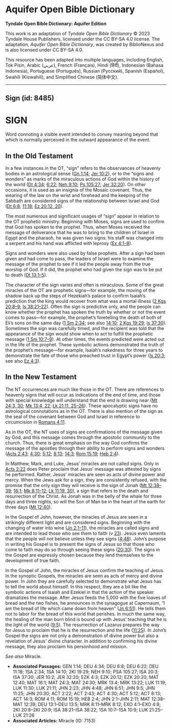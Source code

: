 # Aquifer Open Bible Dictionary

**Tyndale Open Bible Dictionary: Aquifer Edition**

This work is an adaptation of *Tyndale Open Bible Dictionary* © 2023 Tyndale House Publishers, licensed under the CC BY\-SA 4\.0 license. The adaptation, *Aquifer Open Bible Dictionary*, was created by BiblioNexus and is also licensed under CC BY\-SA 4\.0\.

This resource has been adapted into multiple languages, including English, Tok Pisin, Arabic (عربي), French (Français), Hindi (हिंदी), Indonesian (Bahasa Indonesia), Portuguese (Português), Russian (Русский), Spanish (Español), Swahili (Kiswahili), and Simplified Chinese (简体中文).



--------------------------------

## Sign (id: 8485)

SIGN
====

Word connoting a visible event intended to convey meaning beyond that which is normally perceived in the outward appearance of the event.

In the Old Testament
--------------------

In a few instances in the OT, “sign” refers to the observances of heavenly bodies in an astrological sense ([Gn 1:14](https://ref.ly/Gen1:14); [Jer 10:2](https://ref.ly/Jer10:2)), or to the “signs and wonders” as marks of the miraculous actions of God within the history of the world ([Dt 4:34](https://ref.ly/Deut4:34); [6:22](https://ref.ly/Deut6:22); [Neh 9:10](https://ref.ly/Neh9:10); [Ps 105:27](https://ref.ly/Ps105:27); [Jer 32:20](https://ref.ly/Jer32:20)). On other occasions, it is used as an insignia of the Mosaic covenant. Thus, the wearing of the law on the wrist and forehead and the keeping of the Sabbath are considered signs of the relationship between Israel and God ([Dt 6:8](https://ref.ly/Deut6:8); [11:18](https://ref.ly/Deut11:18); [Ez 20:12, 20](https://ref.ly/Ezek20:12,Ezek20:20)).

The most numerous and significant usages of “sign” appear in relation to the OT prophetic ministry. Beginning with Moses, signs are used to confirm that God has spoken to the prophet. Thus, when Moses received the message of deliverance that he was to bring to the children of Israel in Egypt and the pharaoh, he was given two signs: his staff was changed into a serpent and his hand was afflicted with leprosy ([Ex 4:1–8](https://ref.ly/Exod4:1-Exod4:8)).

Signs and wonders were also used by false prophets. After a sign had been given and had come to pass, the leaders of Israel were to examine the message of the prophet to see if it led the people away from the true worship of God. If it did, the prophet who had given the sign was to be put to death ([Dt 13:1–5](https://ref.ly/Deut13:1-Deut13:5)).

The character of the sign varies and often is miraculous. Some of the great miracles of the OT are prophetic signs—for example, the moving of the shadow back up the steps of Hezekiah’s palace to confirm Isaiah’s prediction that the king would recover from what was a mortal illness ([2 Kgs 20:8–9](https://ref.ly/2Kgs20:8-2Kgs20:9); [Is 38:21–22](https://ref.ly/Isa38:21-Isa38:22)). Often the sign is predictive only, and the people can know whether the prophet has spoken the truth by whether or not the event comes to pass—for example, the prophet’s foretelling the death of both of Eli’s sons on the same day ([1 Sm 2:34](https://ref.ly/1Sam2:34); see also [14:10](https://ref.ly/1Sam14:10); [2 Kgs 19:29](https://ref.ly/2Kgs19:29); [Is 37:30](https://ref.ly/Isa37:30)). Sometimes the sign was carefully timed, and the recipient was told that the appearance of the sign would show when to act to fulfill the prophetic message ([1 Sm 10:7–9](https://ref.ly/1Sam10:7-1Sam10:9)). At other times, the events predicted were acted out in the life of the prophet. These symbolic actions demonstrated the truth of the prophet’s message—for example, Isaiah’s nakedness for three years to demonstrate the fate of those who preached trust in Egypt’s power ([Is 20:3](https://ref.ly/Isa20:3); see also [Ez 4:3](https://ref.ly/Ezek4:3)).

In the New Testament
--------------------

The NT occurrences are much like those in the OT. There are references to heavenly signs that will occur as indications of the end of time, and those with special knowledge will understand that the end is drawing near ([Mt 24:3, 30](https://ref.ly/Matt24:3,Matt24:30); [Mk 13:4, 22](https://ref.ly/Mark13:4,Mark13:22); [Lk 21:11, 25–26](https://ref.ly/Luke21:11,Luke21:25-Luke21:26)). These apocalyptic signs have no astrological connotations as in the OT. There is also mention of the sign as the seal of the covenant between God and Israel in reference to circumcision in [Romans 4:11](https://ref.ly/Rom4:11).

As in the OT, the NT uses of signs are confirmations of the message given by God, and this message comes through the apostolic community to the church. Thus, there is great emphasis on the way God confirms the message of the apostles through their ability to perform signs and wonders ([Acts 2:43](https://ref.ly/Acts2:43); [4:30](https://ref.ly/Acts4:30); [5:12](https://ref.ly/Acts5:12); [8:13](https://ref.ly/Acts8:13); [14:3](https://ref.ly/Acts14:3); [Rom 15:19](https://ref.ly/Rom15:19); [Heb 2:4](https://ref.ly/Heb2:4)).

In Matthew, Mark, and Luke, Jesus’ miracles are not called signs. Only in [Acts 2:22](https://ref.ly/Acts2:22) does Peter proclaim that Jesus’ message was attested by signs he performed. Rather, Jesus’ miracles are seen as acts of divine power and mercy. When the Jews ask for a sign, they are consistently refused, with the promise that the only sign they will receive is the sign of Jonah ([Mt 12:38–39](https://ref.ly/Matt12:38-Matt12:39); [16:1](https://ref.ly/Matt16:1); [Mk 8:11–12](https://ref.ly/Mark8:11-Mark8:12); [Lk 11:19, 30](https://ref.ly/Luke11:19,Luke11:30)), a sign that refers to the death and resurrection of the Christ. As Jonah was in the belly of the whale for three days and three nights, so will the Son of Man be in the heart of the earth for three days ([Mt 12:40](https://ref.ly/Matt12:40)).

In the Gospel of John, however, the miracles of Jesus are seen in a strikingly different light and are considered signs. Beginning with the changing of water into wine ([Jn 2:1–11](https://ref.ly/John2:1-John2:11)), the miracles are called signs and are intended to lead those who see them to faith (v [23](https://ref.ly/John2:23)). Jesus even laments that the people will not believe unless they see signs ([4:48](https://ref.ly/John4:48)). John’s purpose in writing his Gospel is to present the signs of Jesus so that those who come to faith may do so through seeing these signs ([20:30](https://ref.ly/John20:30)). The signs in the Gospel are expressly chosen because they lend themselves to the development of true faith.

In the Gospel of John, the miracles of Jesus confirm the teaching of Jesus. In the synoptic Gospels, the miracles are seen as acts of mercy and divine power. In John they are carefully selected to demonstrate what Jesus has to tell the world about himself. In this respect, they are a bit like the symbolic actions of Isaiah and Ezekiel in that the action of the speaker dramatizes the message. After Jesus feeds the 5,000 with the five loaves of bread and the two fishes, he announces in the synagogue at Capernaum, “I am the bread of life which came down from heaven” ([Jn 6:51](https://ref.ly/John6:51)). He tells them not to labor for the bread of this world that perishes. In much the same way, the healing of the man born blind is bound up with Jesus’ teaching that he is the light of the world ([9:5](https://ref.ly/John9:5)). The resurrection of Lazarus prepares the way for Jesus to proclaim that he is the resurrection and the life ([11:25](https://ref.ly/John11:25)). In John’s Gospel the signs are not only a demonstration of divine power but also a revelation of Jesus’ divine character. In addition to confirming his divine message, they also proclaim his personhood and mission.

*See also* Miracle.

* **Associated Passages:** GEN 1:14; DEU 4:34; DEU 6:8; DEU 6:22; DEU 11:18; 1SA 2:34; 1SA 14:10; 2KI 19:29; NEH 9:10; PSA 105:27; ISA 20:3; ISA 37:30; JER 10:2; JER 32:20; EZK 4:3; EZK 20:12; EZK 20:20; MAT 12:40; MAT 16:1; MAT 24:3; MAT 24:30; MRK 13:4; MRK 13:22; LUK 11:19; LUK 11:30; LUK 21:11; JHN 2:23; JHN 4:48; JHN 6:51; JHN 9:5; JHN 11:25; JHN 20:30; ACT 2:22; ACT 2:43; ACT 4:30; ACT 5:12; ACT 8:13; ACT 14:3; ROM 4:11; ROM 15:19; HEB 2:4; JHN 2:1–JHN 2:11; MAT 12:38–MAT 12:39; DEU 13:1–DEU 13:5; MRK 8:11–MRK 8:12; EXO 4:1–EXO 4:8; 2KI 20:8–2KI 20:9; ISA 38:21–ISA 38:22; 1SA 10:7–1SA 10:9; LUK 21:25–LUK 21:26
* **Associated Articles:** Miracle (ID: 7153)

